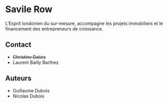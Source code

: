 # Savile Row

L'Esprit londonien du sur-mesure, accompagne les projets immobiliers et le financement des entrepreneurs de croissance.

## Contact

* ~~Christine Dalies~~
* Laurent Bailly Barthez

## Auteurs

* Guillaume Dubois
* Nicolas Dubois

